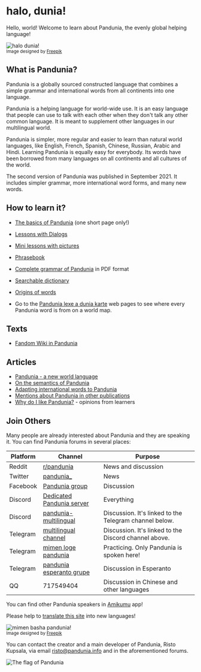 # halo, dunia!

Hello, world!
Welcome to learn about Pandunia, the evenly global helping language!

![](http://www.pandunia.info/grafe/halo_dunia.png "halo dunia!")  
<small>Image designed by [Freepik](http://www.freepik.com)</small>

## What is Pandunia?

Pandunia is a globally sourced constructed language
that combines a simple grammar and international words from all continents into one language.

Pandunia is a helping language for world-wide use.
It is an easy language that people can use to talk with each other
when they don't talk any other common language.
It is meant to supplement other languages in our multilingual world.

Pandunia is simpler, more regular and easier to learn than natural world languages,
like English, French, Spanish, Chinese, Russian, Arabic and Hindi.
Learning Pandunia is equally easy for everybody.
Its words have been borrowed from many languages on all continents and all cultures of the world.

The second version of Pandunia was published in September 2021.
It includes simpler grammar, more international word forms, and many new words.

## How to learn it?

- [The basics of Pandunia](003_baze.md) (one short page only!)
- [Lessons with Dialogs](201_xule.md)
- [Mini lessons with pictures](http://www.pandunia.info/pandunia/mini_xule.html)
- [Phrasebook](200_baze_jumle.md)
- [Complete grammar of Pandunia](pan.pdf) in PDF format

- [Searchable dictionary](tiddly.html)
- [Origins of words](leksaslia.md)
- Go to the
  [Pandunia lexe a dunia karte](http://www.pandunia.info/lexokarte/index.html)
  web pages to see where every Pandunia word is from on a world map.

<!-- - [Flashcards and quizzes](https://lingopolo.org/pandunia/) in Lingopolo -->


## Texts

- [Fandom Wiki in Pandunia](https://pandunia.fandom.com/)

## Articles

- [Pandunia - a new world language](001_ration.md)
- [On the semantics of Pandunia](120_semia.md)
- [Adapting international words to Pandunia](403_loga_hapu.md)
- [Mentions about Pandunia in other publications](makal_tema_pandunia.md)
- [Why do I like Pandunia?](http://www.pandunia.info/makal/Why_do_I_like_Pandunia.pdf) - opinions from learners

## Join Others

Many people are already interested about Pandunia and they are speaking it.
You can find Pandunia forums in several places:

| Platform | Channel | Purpose |
|----------|---------|---------|
| Reddit   | [r/pandunia](https://www.reddit.com/r/pandunia/) | News and discussion |
| Twitter  | [pandunia_](https://twitter.com/pandunia_) | News |
| Facebook | [Pandunia group](http://www.facebook.com/groups/pandunia) | Discussion |
| Discord  | [Dedicated Pandunia server](https://discord.gg/aXDk9fbk58) | Everything |
| Discord  | [pandunia-multilingual](https://discord.gg/FWavWeG) | Discussion. It's linked to the Telegram channel below. |
| Telegram | [multilingual channel](https://t.me/joinchat/AAAAAEPVsifmS6xRLAlxVA) | Discussion. It's linked to the Discord channel above. |
| Telegram | [mimen loge pandunia](https://t.me/joinchat/AAAAAENlKqzlMtGkrmf5rg) | Practicing. Only Pandunia is spoken here! |
| Telegram | [pandunia esperanto grupe](https://pandunia.telegramo.org/) | Discussion in Esperanto |
| QQ       | 717549404 | Discussion in Chinese and other languages |

You can find other Pandunia speakers in [Amikumu](https://amikumu.com/) app!

Please help to [translate this site](trabaxe_neteloke.md) into new languages!

![](http://www.pandunia.info/grafe/mome_loga_pandunia.png "mimen basha pandunia!")  
<small>Image designed by [Freepik](http://www.freepik.com)</small>

You can contact the creator and a main developer of Pandunia, Risto Kupsala, via email
[risto@pandunia.info](mailto:risto@pandunia.info) and in the aforementioned forums.

![](http://www.pandunia.info/bandir/bandir.png "The flag of Pandunia")

